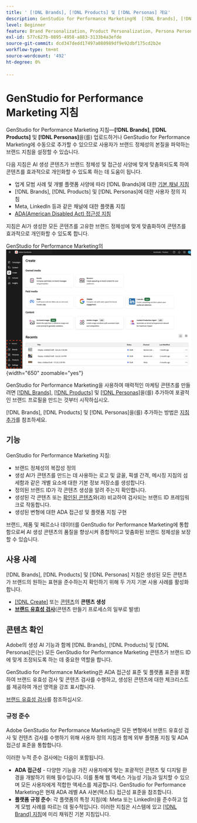```yaml
---
title: ' [!DNL Brands], [!DNL Products] 및 [!DNL Personas] 개요'
description: GenStudio for Performance Marketing에  [!DNL Brands], [!DNL Products], and [!DNL Personas] 을(를) 추가하여 브랜드 표현의 모든 측면을 포함하는 포괄적인 브랜드 프로필을 만듭니다.
level: Beginner
feature: Brand Personalization, Product Personalization, Persona Personalization, Variant Generation, Generative AI
exl-id: 577c627b-0895-4958-a883-3133b4a3efde
source-git-commit: dcd347dedd17497a080989df9e92dbf175cd2b2e
workflow-type: tm+mt
source-wordcount: '492'
ht-degree: 0%

---
```


# GenStudio for Performance Marketing 지침

GenStudio for Performance Marketing 지침—**[!DNL Brands]**, **[!DNL Products]** 및 **[!DNL Personas]**&#x200B;을(를) 업로드하거나 GenStudio for Performance Marketing에 수동으로 추가할 수 있으므로 사용자가 브랜드 정체성의 본질을 파악하는 브랜드 지침을 설정할 수 있습니다.

다음 지침은 AI 생성 콘텐츠가 브랜드 정체성 및 접근성 사양에 맞게 맞춤화되도록 하여 콘텐츠를 효과적으로 개인화할 수 있도록 하는 데 도움이 됩니다.

* 업계 모범 사례 및 개별 플랫폼 사양에 따라 [!DNL Brands]에 대한 [기본 채널 지침](/help/user-guide/guidelines/brands.md#default-channel-guidelines)
* [!DNL Brands], [!DNL Products] 및 [!DNL Personas]에 대한 사용자 정의 지침
* Meta, LinkedIn 등과 같은 채널에 대한 플랫폼 지침
* [ADA(American Disabled Act) 접근성 지침](#compliance)

지침은 AI가 생성한 모든 콘텐츠를 고유한 브랜드 정체성에 맞게 맞춤화하여 콘텐츠를 효과적으로 개인화할 수 있도록 합니다.

GenStudio for Performance Marketing의 ![지침](/help/assets/guidelines.png){width="650" zoomable="yes"}

GenStudio for Performance Marketing을 사용하여 매력적인 마케팅 콘텐츠를 만들려면 [[!DNL Brands]](/help/user-guide/guidelines/brands.md), [[!DNL Products]](/help/user-guide/guidelines/products.md) 및 [[!DNL Personas]](/help/user-guide/guidelines/personas.md)을(를) 추가하여 포괄적인 브랜드 프로필을 만드는 것부터 시작하십시오.

[!DNL Brands], [!DNL Products] 및 [!DNL Personas]을(를) 추가하는 방법은 [지침 추가](/help/user-guide/guidelines/add-guidelines.md)를 참조하세요.

## 기능

GenStudio for Performance Marketing 지침:

* 브랜드 정체성의 복잡성 정의
* 생성 AI가 콘텐츠를 만드는 데 사용하는 로고 및 글꼴, 픽셀 간격, 메시징 지침의 섬세함과 같은 개별 요소에 대한 기본 정보 저장소를 생성합니다.
* 정의된 브랜드 ID가 각 콘텐츠 생성을 알려 주는지 확인합니다.
* 생성된 각 콘텐츠 또는 [확인된 콘텐츠](#content-checks)와(과) 비교하여 검사되는 브랜드 ID 프레임워크로 작동합니다.
* 생성된 변형에 대한 ADA 접근성 및 플랫폼 지침 구현

브랜드, 제품 및 페르소나 데이터를 GenStudio for Performance Marketing에 통합함으로써 AI 생성 콘텐츠의 품질을 향상시켜 종합적이고 맞춤화된 브랜드 정체성을 보장할 수 있습니다.

## 사용 사례

[!DNL Brands], [!DNL Products] 및 [!DNL Personas] 지침은 생성된 모든 콘텐츠가 브랜드의 원하는 표현을 준수하는지 확인하기 위해 두 가지 기본 사용 사례를 활성화합니다.

* [[!DNL Create]](/help/user-guide/create/overview.md) 또는 [콘텐츠](/help/user-guide/content/overview.md)의 **콘텐츠 생성**
* [**브랜드 유효성 검사**](#content-checks)(콘텐츠 만들기 프로세스의 일부로 발생)

## 콘텐츠 확인

Adobe의 생성 AI 기능과 함께 [!DNL Brands], [!DNL Products] 및 [!DNL Personas]은(는) 모든 GenStudio for Performance Marketing 콘텐츠가 브랜드 ID에 맞게 조정되도록 하는 데 중요한 역할을 합니다.

GenStudio for Performance Marketing은 ADA 접근성 표준 및 플랫폼 표준을 포함하여 브랜드 유효성 검사 및 콘텐츠 검사를 수행하고, 생성된 콘텐츠에 대한 체크리스트를 제공하여 개선 영역을 강조 표시합니다.

[브랜드 유효성 검사](/help/user-guide/guidelines/brand-validation.md)를 참조하십시오.

### 규정 준수

Adobe GenStudio for Performance Marketing은 모든 변형에서 브랜드 유효성 검사 및 컨텐츠 검사를 수행하기 위해 사용자 정의 지침과 함께 외부 플랫폼 지침 및 ADA 접근성 표준을 통합합니다.

이러한 누적 준수 검사에는 다음이 포함됩니다.

* **ADA 접근성** - 다양한 기능을 가진 사용자에게 맞는 포괄적인 콘텐츠 및 디지털 환경을 개발하기 위해 필수입니다. 이를 통해 웹 액세스 가능성 기능과 일치할 수 있으며 모든 사용자에게 적합한 액세스를 제공합니다. GenStudio for Performance Marketing은 현재 ADA 레벨 AA 사본(텍스트) 접근성 표준을 참조합니다.
* **플랫폼 규정 준수**: 각 플랫폼의 특정 지침(예: Meta 또는 LinkedIn)을 준수하고 업계 모범 사례를 따르는 데 필수적입니다. 이러한 지침은 시스템에 있고 [[!DNL Brand] 지침](/help/user-guide/guidelines/brands.md#brands-guidelines)에 미리 채워진 기본 지침입니다.
